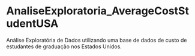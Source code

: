 # AnaliseExploratoria_AverageCostStudentUSA
Análise Exploratória de Dados utilizando uma base de dados de custo de estudantes de graduação nos Estados Unidos.
